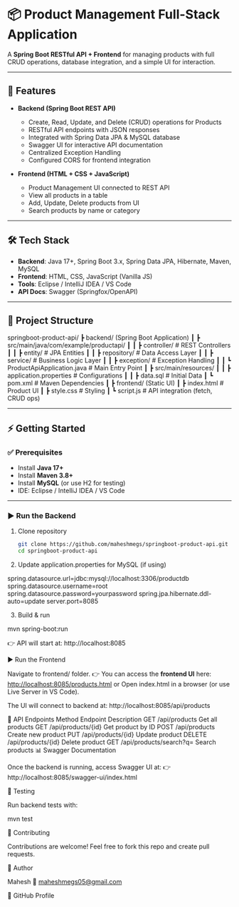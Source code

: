 # 📦 Product Management Full-Stack Application  

A **Spring Boot RESTful API + Frontend** for managing products with full CRUD operations, database integration, and a simple UI for interaction.  

---

## 🚀 Features  

- **Backend (Spring Boot REST API)**  
  - Create, Read, Update, and Delete (CRUD) operations for Products  
  - RESTful API endpoints with JSON responses  
  - Integrated with Spring Data JPA & MySQL database  
  - Swagger UI for interactive API documentation  
  - Centralized Exception Handling  
  - Configured CORS for frontend integration  

- **Frontend (HTML + CSS + JavaScript)**  
  - Product Management UI connected to REST API  
  - View all products in a table  
  - Add, Update, Delete products from UI  
  - Search products by name or category  

---

## 🛠️ Tech Stack  

- **Backend**: Java 17+, Spring Boot 3.x, Spring Data JPA, Hibernate, Maven, MySQL  
- **Frontend**: HTML, CSS, JavaScript (Vanilla JS)  
- **Tools**: Eclipse / IntelliJ IDEA / VS Code  
- **API Docs**: Swagger (Springfox/OpenAPI)  

---

## 📂 Project Structure  


springboot-product-api/
┣ backend/ (Spring Boot Application)
┃ ┣ src/main/java/com/example/productapi/
┃ ┃ ┣ controller/ # REST Controllers
┃ ┃ ┣ entity/ # JPA Entities
┃ ┃ ┣ repository/ # Data Access Layer
┃ ┃ ┣ service/ # Business Logic Layer
┃ ┃ ┣ exception/ # Exception Handling
┃ ┃ ┗ ProductApiApplication.java # Main Entry Point
┃ ┣ src/main/resources/
┃ ┃ ┣ application.properties # Configurations
┃ ┃ ┣ data.sql # Initial Data
┃ ┗ pom.xml # Maven Dependencies
┃
┣ frontend/ (Static UI)
┃ ┣ index.html # Product UI
┃ ┣ style.css # Styling
┃ ┗ script.js # API integration (fetch, CRUD ops)





---

## ⚡ Getting Started  

### ✅ Prerequisites  
- Install **Java 17+**  
- Install **Maven 3.8+**  
- Install **MySQL** (or use H2 for testing)  
- IDE: Eclipse / IntelliJ IDEA / VS Code  

---

### ▶️ Run the Backend  

1. Clone repository  
   ```bash
   git clone https://github.com/maheshmegs/springboot-product-api.git
   cd springboot-product-api

2. Update application.properties for MySQL (if using)

spring.datasource.url=jdbc:mysql://localhost:3306/productdb
spring.datasource.username=root
spring.datasource.password=yourpassword
spring.jpa.hibernate.ddl-auto=update
server.port=8085


3. Build & run

mvn spring-boot:run


👉 API will start at: http://localhost:8085

▶️ Run the Frontend

Navigate to frontend/ folder.
👉 You can access the **frontend UI** here:  
[http://localhost:8085/products.html](http://localhost:8085/products.html)
or 
Open index.html in a browser (or use Live Server in VS Code).

The UI will connect to backend at: http://localhost:8085/api/products

📖 API Endpoints
Method	Endpoint	Description
GET	/api/products	Get all products
GET	/api/products/{id}	Get product by ID
POST	/api/products	Create new product
PUT	/api/products/{id}	Update product
DELETE	/api/products/{id}	Delete product
GET	/api/products/search?q=	Search products
📊 Swagger Documentation

Once the backend is running, access Swagger UI at:
👉 http://localhost:8085/swagger-ui/index.html

🧪 Testing

Run backend tests with:

mvn test

🤝 Contributing

Contributions are welcome!
Feel free to fork this repo and create pull requests.

👤 Author

Mahesh
📧 maheshmegs05@gmail.com

🔗 GitHub Profile
